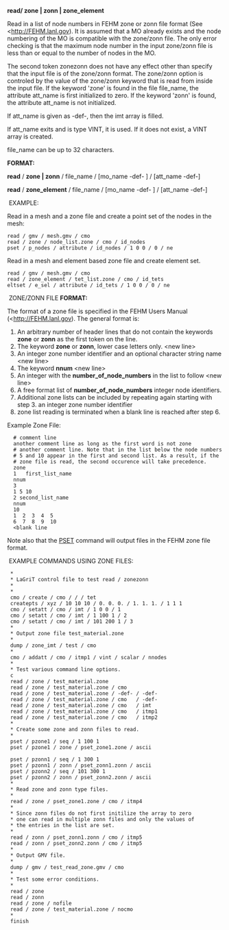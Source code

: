  **read/ zone | zonn | zone_element**

  Read in a list of node numbers in FEHM zone or zonn file format (See
  <http://FEHM.lanl.gov). It is assumed that a MO already exists and
  the node numbering of the MO is compatible with the zone/zonn file.
  The only error checking is that the maximum node number in the input
  zone/zonn file is less than or equal to the number of nodes in the
  MO.

  

  The second token zonezonn does not have any effect other than
  specify that the input file is of the zone/zonn format. The
  zone/zonn option is controled by the value of the zone/zonn keyword
  that is read from inside the input file. If the keyword 'zone' is
  found in the file file\_name, the attribute att\_name is first
  initialized to zero. If the keyword 'zonn' is found, the attribute
  att\_name is not initialized.

  

  If att\_name is given as -def-, then the imt array is filled.

  

  If att\_name exits and is type VINT, it is used. If it does not
  exist, a VINT array is created.

  

  file\_name can be up to 32 characters.

 **FORMAT:**

  **read** / **zone | zonn** / file_name / [mo_name  -def- ] / [att_name  -def-]
  
  **read** / **zone_element** / file_name / [mo_name  -def- ] / [att_name  -def-]

  EXAMPLE:

  Read in a mesh and a zone file and create a point set of the nodes in the mesh: 
```
read / gmv / mesh.gmv / cmo
read / zone / node_list.zone / cmo / id_nodes
pset / p_nodes / attribute / id_nodes / 1 0 0 / 0 / ne
```

  Read in a mesh and element based zone file and create element set.
```
read / gmv / mesh.gmv / cmo
read / zone_element / tet_list.zone / cmo / id_tets
eltset / e_sel / attribute / id_tets / 1 0 0 / 0 / ne
```

  ZONE/ZONN FILE **FORMAT:**

  The format of a zone file is specified in the FEHM Users Manual
  (<http://FEHM.lanl.gov). The general format is:
 
  1.  An arbitrary number of header lines that do not contain the
      keywords **zone** or **zonn** as the first token on the line.
  2.  The keyword **zone** or **zonn**, lower case letters only.
      &lt;new line&gt;
  3.  An integer zone number identifier and an optional character
      string name &lt;new line&gt;
  4.  The keyword **nnum** &lt;new line&gt;
  5.  An integer with the **number_of_node_numbers** in the list to
      follow &lt;new line&gt;
  6.  A free format list of **number_of_node_numbers** integer node
      identifiers.
  7.  Additional zone lists can be included by repeating again
      starting with step 3. an integer zone number identifier
  8.  zone list reading is terminated when a blank line is reached
      after step 6.
 
  Example Zone File:
 
      # comment line
      another comment line as long as the first word is not zone
      # another comment line. Note that in the list below the node numbers
      # 5 and 10 appear in the first and second list. As a result, if the
      # zone file is read, the second occurence will take precedence.
      zone
      1   first_list_name
      nnum
      3
      1 5 10
      2 second_list_name
      nnum
      10
      1  2  3  4  5
      6  7  8  9  10
      <blank line
 
  

  Note also that the [PSET](http://lagrit.lanl.gov/docs/PSET.md)
  command will output files in the FEHM zone file format.
  

  EXAMPLE COMMANDS USING ZONE FILES:

     *
     * LaGriT control file to test read / zonezonn
     *
     *
     cmo / create / cmo / / / tet
     createpts / xyz / 10 10 10 / 0. 0. 0. / 1. 1. 1. / 1 1 1
     cmo / setatt / cmo / imt / 1 0 0 / 1
     cmo / setatt / cmo / imt / 1 100 1 / 2
     cmo / setatt / cmo / imt / 101 200 1 / 3
     *
     * Output zone file test_material.zone
     *
     dump / zone_imt / test / cmo
     *
     cmo / addatt / cmo / itmp1 / vint / scalar / nnodes
     *
     * Test various command line options.
     c
     read / zone / test_material.zone
     read / zone / test_material.zone / cmo
     read / zone / test_material.zone / -def- / -def-
     read / zone / test_material.zone / cmo   / -def-
     read / zone / test_material.zone / cmo   / imt
     read / zone / test_material.zone / cmo   / itmp1
     read / zone / test_material.zone / cmo   / itmp2
     *
     * Create some zone and zonn files to read.
     *
     pset / pzone1 / seq / 1 100 1
     pset / pzone1 / zone / pset_zone1.zone / ascii

     pset / pzonn1 / seq / 1 300 1
     pset / pzonn1 / zonn / pset_zonn1.zonn / ascii
     pset / pzonn2 / seq / 101 300 1
     pset / pzonn2 / zonn / pset_zonn2.zonn / ascii
     *
     * Read zone and zonn type files.
     *
     read / zone / pset_zone1.zone / cmo / itmp4
     *
     * Since zonn files do not first initilize the array to zero
     * one can read in multiple zonn files and only the values of
     * the entries in the list are set.
     *
     read / zonn / pset_zonn1.zonn / cmo / itmp5
     read / zonn / pset_zonn2.zonn / cmo / itmp5
     *
     * Output GMV file.
     *
     dump / gmv / test_read_zone.gmv / cmo
     *
     * Test some error conditions.
     *
     read / zone
     read / zonn
     read / zone / nofile
     read / zone / test_material.zone / nocmo
     *
     finish

